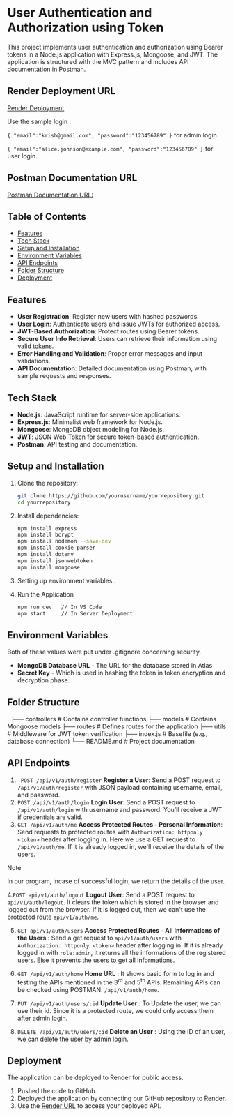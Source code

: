 # User Authentication and Authorization using Token

This project implements user authentication and authorization using Bearer tokens in a Node.js application with Express.js, Mongoose, and JWT. The application is structured with the MVC pattern and includes API documentation in Postman.



## Render Deployment URL 
[Render Deployment](https://userauthenticationapp-ccp1.onrender.com/api/v1/auth/home)

Use the sample login :


`{
    "email":"krish@gmail.com",
    "password":"123456789"
}` for admin login.

`{
    "email":"alice.johnson@example.com",
    "password":"123456789"
}` for user login.


## Postman Documentation URL
[Postman Documentation URL:](https://documenter.getpostman.com/view/38692959/2sAYBUDsEf)

## Table of Contents
- [Features](#features)
- [Tech Stack](#tech-stack)
- [Setup and Installation](#setup-and-installation)
- [Environment Variables](#environment-variables)
- [API Endpoints](#api-endpoints)
- [Folder Structure](#folder-structure)
- [Deployment](#deployment)


## Features
- **User Registration**: Register new users with hashed passwords.
- **User Login**: Authenticate users and issue JWTs for authorized access.
- **JWT-Based Authorization**: Protect routes using Bearer tokens.
- **Secure User Info Retrieval**: Users can retrieve their information using valid tokens.
- **Error Handling and Validation**: Proper error messages and input validations.
- **API Documentation**: Detailed documentation using Postman, with sample requests and responses.

## Tech Stack
- **Node.js**: JavaScript runtime for server-side applications.
- **Express.js**: Minimalist web framework for Node.js.
- **Mongoose**: MongoDB object modeling for Node.js.
- **JWT**: JSON Web Token for secure token-based authentication.
- **Postman**: API testing and documentation.

## Setup and Installation
1. Clone the repository:
   ```bash
   git clone https://github.com/yourusername/yourrepository.git
   cd yourrepository

2. Install dependencies:

    ```bash 
    npm install express
    npm install bcrypt
    npm install nodemon --save-dev
    npm install cookie-parser
    npm install dotenv
    npm install jsonwebtoken 
    npm install mongoose

3. Setting up environment variables .
4. Run the Application
    ```bash
    npm run dev   // In VS Code
    npm start     // In Server Deployment

## Environment Variables

Both of these values were put under .gitignore concerning security.

- **MongoDB Database URL** - The URL for the database stored in Atlas
- **Secret Key** - Which is used in hashing the token in token encryption and decryption phase. 



## Folder Structure

.
├── controllers      # Contains controller functions
├── models           # Contains Mongoose models
├── routes           # Defines routes for the application
├── utils            # Middleware for JWT token verification
├── index.js         # Basefile (e.g., database connection)
└── README.md        # Project documentation

## API Endpoints

1. ` POST /api/v1/auth/register` **Register a User**: Send a POST request to `/api/v1/auth/register` with JSON payload containing username, email, and password.
2. `POST /api/v1/auth/login` **Login User**: Send a POST request to `/api/v1/auth/login` with username and password. You’ll receive a JWT if credentials are valid.
3.  `GET /api/v1/auth/me` **Access Protected Routes - Personal Information**: Send requests to protected routes with `Authorization: httponly <token>` header after logging in.
Here we use a GET request to `/api/v1/auth/me`. If it is already logged in, we'll receive the details of the users.
> [!NOTE]
> In our program, incase of successful login, we return the details of the user.

4.`POST api/v1/auth/logout` **Logout User**: Send a POST request to `api/v1/auth/logout`. It clears the token which is stored in the browser and logged out from the browser. If it is logged out, then we can't use the protected route `api/v1/auth/me`.

5. `GET api/v1/auth/users` **Access Protected Routes - All Informations of the Users** : Send a get request to `api/v1/auth/users` with `Authorization: httponly <token>` header after logging in. If it is already logged in with `role:admin`, it returns all the informations of the registered users. Else it prevents the users to get all informations. 

6.  `GET /api/v1/auth/home` **Home URL** : It shows basic form to log in and testing the APIs mentioned in the 3<sup>rd</sup> and 5<sup>th</sup> APIs. Remaining APIs can be checked using POSTMAN. `/api/v1/auth/home`.

7. `PUT /api/v1/auth/users/:id` **Update User** : To Update the user, we can use their id. Since it is a protected route, we could only access them after admin login. 

8. `DELETE /api/v1/auth/users/:id` **Delete an User** : Using the ID of an user, we can delete the user by admin login.



## Deployment

The application can be deployed to Render for public access.

1. Pushed the code to GitHub.
2. Deployed the application by connecting our GitHub repository to Render.
3. Use the [Render URL](https://userauthenticationapp-ccp1.onrender.com/api/v1/auth/home) to access your deployed API.


